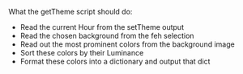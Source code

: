 What the getTheme script should do:

- Read the current Hour from the setTheme output
- Read the chosen background from the feh selection
- Read out the most prominent colors from the background image
- Sort these colors by their Luminance
- Format these colors into a dictionary and output that dict
